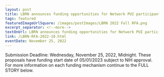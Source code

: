 ```yaml
---
layout: post
title: LBRN announces funding opportunities for Network PUI participants. 
tags: featured
featuredImageUrlSquare: /images/postImages/LBRN 2022 Fall RFA.png
excerpt_separator: <!--more-->
textOnUrl: LBRN announces funding opportunities for Network PUI participants. 
link: /LBRN-RFA-2022-10.html
eventDate: November 25, 2022
---
```


Submission Deadline: Wednesday, November 25, 2022, Midnight.
These proposals have funding start date of 05/01/2023 subject to NIH approval.
For more information on each funding mechanism continue to the FULL STORY below.
<!--more-->
